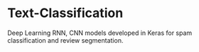 # Text-Classification

Deep Learning RNN, CNN models developed in Keras for spam classification and review segmentation.
